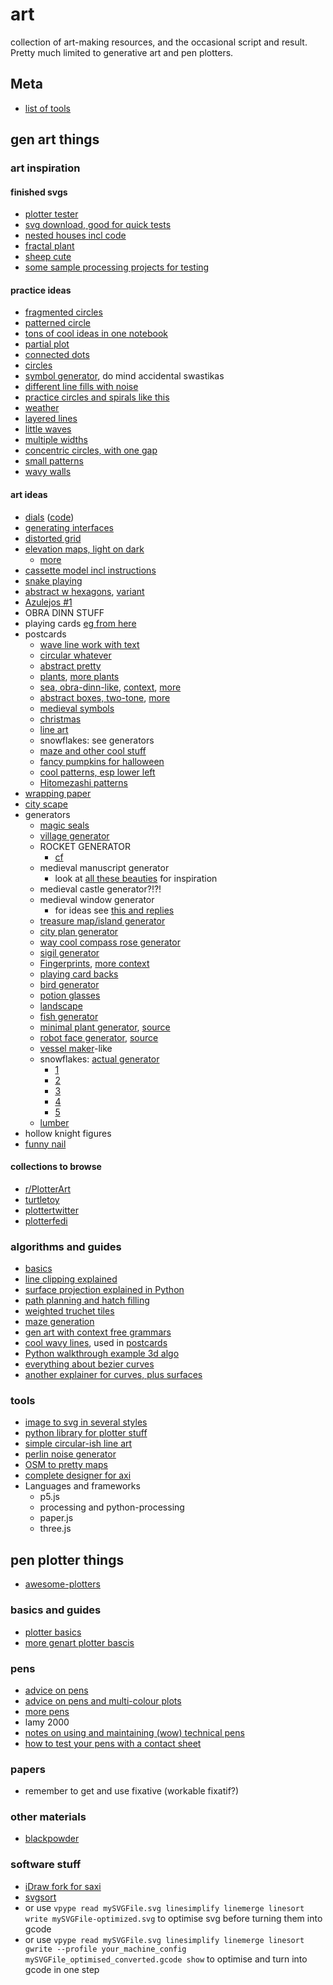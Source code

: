 # art

collection of art-making resources, and the occasional script and result. Pretty much limited to generative art and
pen plotters.

## Meta

- [list of tools](https://drawingbots.net/knowledge/tools)


## gen art things

### art inspiration

#### finished svgs

- [plotter tester](https://revdancatt.com/penplotter/)
- [svg download, good for quick tests](https://plotterfiles.com/files)
- [nested houses incl code](https://turtletoy.net/turtle/789cce3829)
- [fractal plant](https://turtletoy.net/turtle/b750bb0220)
- [sheep cute](https://turtletoy.net/turtle/dd73eeec09)
- [some sample processing projects for testing](https://github.com/summasmiff/processing_experiments)

#### practice ideas

- [fragmented circles](https://i.redd.it/f4w85kl393t61.jpg)
- [patterned circle](https://i.redd.it/orsa4qn0av471.jpg)
- [tons of cool ideas in one notebook](https://www.reddit.com/r/PlotterArt/comments/kyrv4j/for_a_while_now_ive_been_keeping_a_plot_drafts/)
- [partial plot](https://i.redd.it/up1hnd1zge251.jpg)
- [connected dots](https://www.instagram.com/p/B3a13Z8lG2y/)
- [circles](https://www.instagram.com/p/BqvJUzIFD13/)
- [symbol generator](https://i.redd.it/p279q197knh41.png), do mind accidental swastikas
- [different line fills with noise](https://twitter.com/rolandojones/status/1456791656762515456)
- [practice circles and spirals like this](https://twitter.com/floris_de_jonge/status/1456944072254533637/photo/1)
- [weather](https://twitter.com/tasty_plots/status/1457762631255789576)
- [layered lines](https://twitter.com/jeremy_profit/status/1457802732895563779/photo/2)
- [little waves](https://twitter.com/dirtalleydesign/status/1457823335618801664)
- [multiple widths](https://twitter.com/floris_de_jonge/status/1458126682557194252)
- [concentric circles, with one gap](https://twitter.com/twilliability/status/1458707958636986369?)
- [small patterns](https://twitter.com/difriebi/status/1458800283031683072)
- [wavy walls](https://twitter.com/wawaa_studio/status/1459321035753496584?t=rrV-MmT0S18aIKEVT7MGDw)

#### art ideas

- [dials](https://i.redd.it/zdzrs9fxc0u51.jpg) ([code](https://github.com/georgedoescode/sketchbook/tree/master/06.19/dialsongrid))
- [generating interfaces](https://interactionmagic.com/UX-LEGO-Interfaces)
- [distorted grid](https://i.redd.it/90t7eilcacr61.jpg)
- [elevation maps, light on dark](https://www.reddit.com/r/PlotterArt/comments/prqcr0/ireland_plotted_in_silver_ink_on_gfsmith_emerald/)
  - [more](https://www.reddit.com/r/PlotterArt/comments/p79v50/lineridge_map_of_scotland_in_silver_ink/)
- [cassette model incl instructions](https://www.reddit.com/r/PlotterArt/comments/meb38p/not_quite_art_posting_anyway_cassette_modelled_in/)
- [snake playing](https://www.reddit.com/r/PlotterArt/comments/mk18km/plotter_playing_snake_against_itself/)
- [abstract w hexagons](https://i.redd.it/27x2zdp2fgt71.jpg), [variant](https://www.instagram.com/p/CVA2Y8sFt8b/)
- [Azulejos #1](https://i.imgur.com/8UVXKzf.jpg)
- OBRA DINN STUFF
- playing cards [eg
  from here](https://www.buntpapierwelt.de/media/catalog/product/cache/1/small_image/300x/9df78eab33525d08d6e5fb8d27136e95/u/r/ursus_blanko-spielkarten-36-karten_17020000.jpg)
- postcards
  - [wave line work with text](https://www.reddit.com/r/PlotterArt/comments/kv2vzl/ive_plotted_some_2021_postcards_for_my_family/)
  - [circular whatever](https://twitter.com/jasonw22/status/1368257676816179201)
  - [abstract pretty](https://twitter.com/Mlissa_H/status/843930645835538433)
  - [plants](https://twitter.com/sheffer_stroke/status/1338981825373478917), [more plants](https://twitter.com/stombeur/status/1367524892388847621)
  - [sea, obra-dinn-like](https://twitter.com/pentronik/status/1441894831589003267),
    [context](https://www.pentronik.net/sines9b), [more](https://twitter.com/floris_de_jonge/status/1441063340864835586)
  - [abstract boxes, two-tone](https://twitter.com/dvsch/status/1257482843091058688), [more](https://twitter.com/Recta_Pete/status/1254877988749029378)
  - [medieval symbols](https://blog.duncangeere.com/cistercian-plotter-postcards/)
  - [christmas](https://twitter.com/YahmezBot/status/1340376246774091777)
  - [line art](https://twitter.com/johnbalestrieri/status/1337092412251004930)
  - snowflakes: see generators
  - [maze and other cool stuff](https://penplotterartwork.com/blog/2021/11/04/small-pen-plot-art-postcard-art-for-plot-party/)
  - [fancy pumpkins for halloween](https://twitter.com/ruuddotorg/status/1454231014415364102)
  - [cool patterns, esp lower left](https://twitter.com/pentronik/status/1458934792506863642?)
  - [Hitomezashi patterns](https://twitter.com/ruuddotorg/status/1458837233268445187)
- [wrapping paper](https://i.redd.it/k9hs40900g661.jpg)
- [city scape](https://www.instagram.com/p/CSw-bRjnris/)
- generators
  - [magic seals](https://www.reddit.com/r/proceduralgeneration/comments/i17hn6/drawing_randomly_generated_magic_seals/)
  - [village generator](https://watabou.itch.io/village-generator)
  - ROCKET GENERATOR
    - [cf](https://www.reddit.com/r/PlotterArt/comments/qualyq/random_rockets/)
  - medieval manuscript generator
    - look at [all these beauties](https://www.bavarikon.de/object/bav:BSB-CMS-0000000000006546) for inspiration
  - medieval castle generator?!?!
  - medieval window generator
    - for ideas see [this and replies](https://twitter.com/Calthalas/status/1452369911460900864)
  - [treasure map/island generator](https://watabou.itch.io/perilous-shores)
  - [city plan generator](https://probabletrain.itch.io/city-generator)
  - [way cool compass rose generator](https://watabou.itch.io/compass-rose-generator)
  - [sigil generator](https://watabou.itch.io/sigil-generator)
  - [Fingerprints](https://turtletoy.net/turtle/70e2e00c6f), [more context](https://www.reddit.com/r/proceduralgeneration/comments/mqzkha/procedural_fingerprints/gukhznm/)
  - [playing card backs](https://www.reddit.com/gallery/jb2556)
  - [bird generator](https://twitter.com/pybirdbot)
  - [potion glasses](https://editor.p5js.org/arigen/sketches/0eV2Bbk5h)
  - [landscape](https://github.com/LingDong-/shan-shui-inf)
  - [fish generator](https://github.com/LingDong-/fishdraw)
  - [minimal plant generator](https://robotmolecule.com/gallery-fated-departure.html), [source](https://github.com/anaulin/generative-art/tree/main/reeds)
  - [robot face generator](https://robotmolecule.com/gallery-self-portrait.html), [source](https://github.com/anaulin/generative-art/blob/main/robots/robots.py)
  - [vessel maker](https://picrew.me/image_maker/143336)-like
  - snowflakes: [actual generator](https://revdancatt.com/penplotter/036-Snowflakes)
    - [1](https://twitter.com/YahmezBot/status/1338672295854944256)
    - [2](https://twitter.com/pentronik/status/1335778478587695104)
    - [3](https://twitter.com/paulgb/status/1336437876058427393)
    - [4](https://twitter.com/christiank79/status/1339300913790529543)
    - [5](https://twitter.com/bockph/status/1339331834476449792)
  - [lumber](https://estebanhufstedler.com/2018/10/20/generative-lumber/)
- hollow knight figures
- [funny nail](https://i.redd.it/3tedkf8ejmf51.jpg)


#### collections to browse

- [r/PlotterArt](https://reddit.com/r/PlotterArt/top)
- [turtletoy](https://turtletoy.net/turtle/browse/newest/)
- [plottertwitter](https://twitter.com/hashtag/plottertwitter?f=live)
- [plotterfedi](https://chaos.social/web/timelines/tag/plottertwitter)

### algorithms and guides

- [basics](https://inconvergent.net/generative/)
- [line clipping explained](https://sighack.com/post/cohen-sutherland-line-clipping-algorithm)
- [surface projection explained in Python](https://nb.paulbutler.org/surface-projection/)
- [path planning and hatch filling](https://engineerdog.com/2021/08/18/optimal-path-planning-and-hatch-filling-for-pen-plotters/)
- [weighted truchet tiles](https://www.marginallyclever.com/2020/06/masked-and-weighted-truchet-tiles-in-processing/)
- [maze generation](https://www.marginallyclever.com/2015/12/how-to-generate-a-maze/)
- [gen art with context free grammars](https://www.leonrische.me/pages/generative_art_with_cfgs.html)
- [cool wavy lines](https://codepen.io/Mamboleoo/pen/bGwKqjo), used in [postcards](https://www.reddit.com/r/PlotterArt/comments/kv2vzl/ive_plotted_some_2021_postcards_for_my_family/)
- [Python walkthrough example 3d algo](https://www.generativehut.com/post/generative-art-python-tutorial-for-penplotter)
- [everything about bezier curves](https://pomax.github.io/bezierinfo/)
- [another explainer for curves, plus surfaces](https://ciechanow.ski/curves-and-surfaces/)

### tools

- [image to svg in several styles](https://mitxela.com/plotterfun/)
- [python library for plotter stuff](https://github.com/abey79/vsketch)
- [simple circular-ish line art](https://github.com/msurguy/rad-lines)
- [perlin noise generator](https://github.com/caseman/noise)
- [OSM to pretty maps](https://github.com/marceloprates/prettymaps)
- [complete designer for axi](https://github.com/lilkraftwerk/lineboi3000)
- Languages and frameworks
  - p5.js
  - processing and python-processing
  - paper.js
  - three.js

## pen plotter things

- [awesome-plotters](https://github.com/beardicus/awesome-plotters)

### basics and guides

- [plotter basics](https://medium.com/@fogleman/pen-plotter-programming-the-basics-ec0407ab5929)
- [more genart plotter bascis](https://mattdesl.svbtle.com/pen-plotter-1)

### pens

- [advice on pens](https://www.dirtalleydesign.com/blogs/news/how-to-draw-prints-with-an-axidraw-pen-plotter)
- [advice on pens and multi-colour plots](https://www.dirtalleydesign.com/blogs/news/favorite-pens-for-axidraw-plus-registering-multiple-layers-a-how-to)
- [more pens](https://www.generativehut.com/post/best-pens-for-plotting)
- lamy 2000
- [notes on using and maintaining (wow) technical pens](https://www.reddit.com/r/PlotterArt/comments/nqrt0f/starting_to_work_with_technical_pens_any_of_you/h0cddbe/)
- [how to test your pens with a contact sheet](https://www.generativehut.com/post/contact-sheet-for-your-plotter-s-tools)

### papers

- remember to get and use fixative (workable fixatif?)

### other materials

- [blackpowder](https://www.reddit.com/r/PlotterArt/comments/quuac2/plotting_with_diy_blackpowder/)

### software stuff

- [iDraw fork for saxi](https://github.com/EmmaSimon/saxi/tree/polarity_checks)
- [svgsort](https://github.com/inconvergent/svgsort)
- or use `vpype read mySVGFile.svg linesimplify linemerge linesort write mySVGFile-optimized.svg` to optimise svg before
  turning them into gcode
- or use `vpype read mySVGFile.svg linesimplify linemerge linesort gwrite --profile your_machine_config  mySVGFile_optimised_converted.gcode show`
  to optimise and turn into gcode in one step
